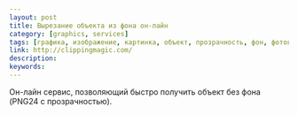 ```yaml
---
layout: post
title: Вырезание объекта из фона он-лайн
category: [graphics, services]
tags: [графика, изображение, картинка, объект, прозрачность, фон, фотография]
link: http://clippingmagic.com/
description:
keywords:
---
```


<p>Он-лайн сервис, позволяющий быстро получить объект без фона (PNG24 с прозрачностью).</p>
